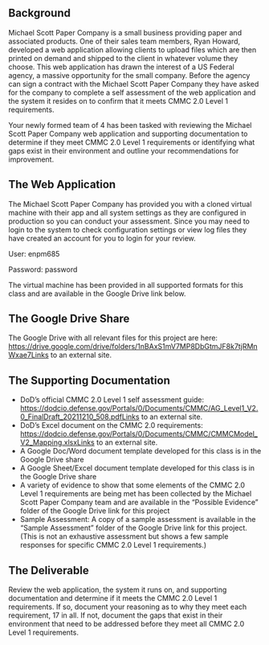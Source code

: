 ## Background

Michael Scott Paper Company is a small business providing paper and associated products. One of their sales team members, Ryan Howard, developed a web application allowing clients to upload files which are then printed on demand and shipped to the client in whatever volume they choose.  This web application has drawn the interest of a US Federal agency, a massive opportunity for the small company.  Before the agency can sign a contract with the Michael Scott Paper Company they have asked for the company to complete a self assessment of the web application and the system it resides on to confirm that it meets CMMC 2.0 Level 1 requirements.

 

Your newly formed team of 4 has been tasked with reviewing the Michael Scott Paper Company web application and supporting documentation to determine if they meet CMMC 2.0 Level 1 requirements or identifying what gaps exist in their environment and outline your recommendations for improvement.

 

## The Web Application
The Michael Scott Paper Company has provided you with a cloned virtual machine with their app and all system settings as they are configured in production so you can conduct your assessment. Since you may need to login to the system to check configuration settings or view log files they have created an account for you to login for your review.

 

User: enpm685 

Password: password

 

The virtual machine has been provided in all supported formats for this class and are available in the Google Drive link below.

 

## The Google Drive Share
The Google Drive with all relevant files for this project are here: https://drive.google.com/drive/folders/1nBAxS1mV7MP8DbGtmJF8k7tjRMnWxae7Links to an external site. 

 

## The Supporting Documentation
 

- DoD’s official CMMC 2.0 Level 1 self assessment guide: https://dodcio.defense.gov/Portals/0/Documents/CMMC/AG_Level1_V2.0_FinalDraft_20211210_508.pdfLinks to an external site. 
- DoD’s Excel document on the CMMC 2.0 requirements: https://dodcio.defense.gov/Portals/0/Documents/CMMC/CMMCModel_V2_Mapping.xlsxLinks to an external site. 
- A Google Doc/Word document template developed for this class is in the Google Drive share
- A Google Sheet/Excel document template developed for this class is in the Google Drive share
- A variety of evidence to show that some elements of the CMMC 2.0 Level 1 requirements are being met has been collected by the Michael Scott Paper Company team and are available in the “Possible Evidence” folder of the Google Drive link for this project
- Sample Assessment: A copy of a sample assessment is available in the “Sample Assessment” folder of the Google Drive link for this project. (This is not an exhaustive assessment but shows a few sample responses for specific CMMC 2.0 Level 1 requirements.)
 

## The Deliverable

Review the web application, the system it runs on, and supporting documentation and determine if it meets the CMMC 2.0 Level 1 requirements.  If so, document your reasoning as to why they meet each requirement, 17 in all. If not, document the gaps that exist in their environment that need to be addressed before they meet all CMMC 2.0 Level 1 requirements.

